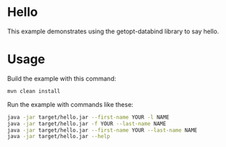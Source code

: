# Hello
This example demonstrates using the getopt-databind library to say hello.

# Usage
Build the example with this command:
```bash
mvn clean install
```

Run the example with commands like these:
```bash
java -jar target/hello.jar --first-name YOUR -l NAME
java -jar target/hello.jar -f YOUR --last-name NAME
java -jar target/hello.jar --first-name YOUR --last-name NAME
java -jar target/hello.jar --help
```